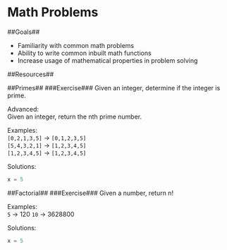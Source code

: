 Math Problems
==============


##Goals##

* Familiarity with common math problems
* Ability to write common inbuilt math functions
* Increase usage of mathematical properties in problem solving

##Resources##


##Primes##
###Exercise###
Given an integer, determine if the integer is prime.

Advanced:  
Given an integer, return the nth prime number.

Examples:  
`[0,2,1,3,5]` -> `[0,1,2,3,5]`  
`[5,4,3,2,1]` -> `[1,2,3,4,5]`  
`[1,2,3,4,5]` -> `[1,2,3,4,5]`  


Solutions:  
```python
x = 5
```

##Factorial##
###Exercise###
Given a number, return n! 

Examples:  
`5` -> 120
`10` -> 3628800


Solutions:  
```python
x = 5
```